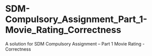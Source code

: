 # SDM-Compulsory_Assignment_Part_1-Movie_Rating_Correctness
 A solution for SDM Compulsory Assignment – Part 1 Movie Rating - Correctness

